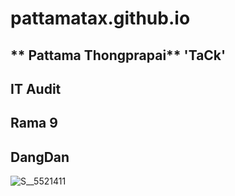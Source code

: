 # pattamatax.github.io

## ** Pattama Thongprapai**  'TaCk'
## IT Audit
## Rama 9
## DangDan


![S__5521411](https://user-images.githubusercontent.com/51500023/59141693-f2735a80-89db-11e9-84cd-2c06348ddb9a.jpg)
